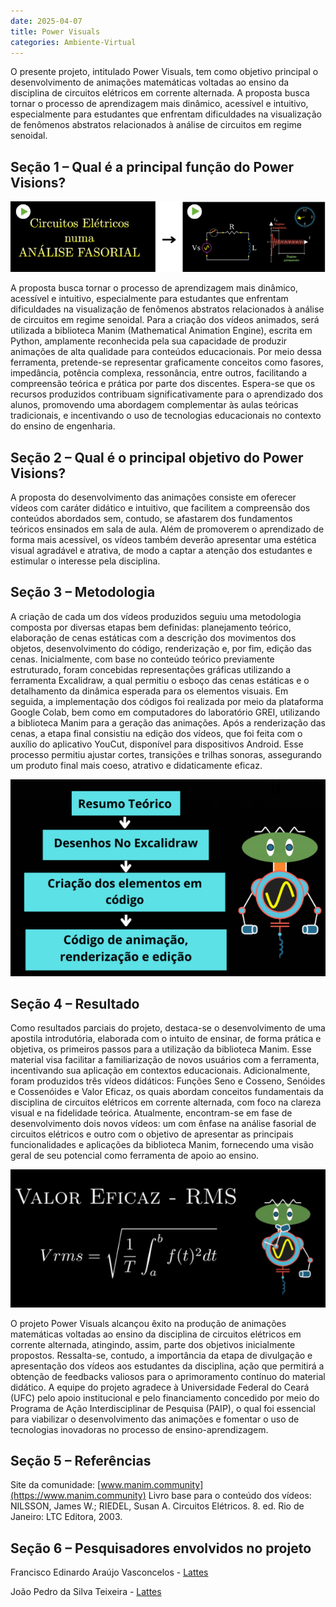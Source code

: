 ```yaml
---
date: 2025-04-07
title: Power Visuals
categories: Ambiente-Virtual
---
```


O presente projeto, intitulado Power Visuals, tem como objetivo principal o desenvolvimento de animações matemáticas voltadas ao ensino da disciplina de circuitos elétricos em corrente alternada. A proposta busca tornar o processo de aprendizagem mais dinâmico, acessível e intuitivo, especialmente para estudantes que enfrentam dificuldades na visualização de fenômenos abstratos relacionados à análise de circuitos em regime senoidal.


## Seção 1 – Qual é  a principal função do Power Visions?


![Foto-1](/images/loc/POWERVISION1.png)

A proposta busca tornar o processo de aprendizagem mais dinâmico, acessível e intuitivo, especialmente para estudantes que enfrentam dificuldades na visualização de fenômenos abstratos relacionados à análise de circuitos em regime senoidal.
Para a criação dos vídeos animados, será utilizada a biblioteca Manim (Mathematical Animation Engine), escrita em Python, amplamente reconhecida pela sua capacidade de produzir animações de alta qualidade para conteúdos educacionais. Por meio dessa ferramenta, pretende-se representar graficamente conceitos como fasores, impedância, potência complexa, ressonância, entre outros, facilitando a compreensão teórica e prática por parte dos discentes.
Espera-se que os recursos produzidos contribuam significativamente para o aprendizado dos alunos, promovendo uma abordagem complementar às aulas teóricas tradicionais, e incentivando o uso de tecnologias educacionais no contexto do ensino de engenharia.


## Seção 2 – Qual é o principal objetivo do Power Visions?

A proposta do desenvolvimento das animações consiste em oferecer vídeos com caráter didático e intuitivo, que facilitem a compreensão dos conteúdos abordados sem, contudo, se afastarem dos fundamentos teóricos ensinados em sala de aula. Além de promoverem o aprendizado de forma mais acessível, os vídeos também deverão apresentar uma estética visual agradável e atrativa, de modo a captar a atenção dos estudantes e estimular o interesse pela disciplina.

## Seção 3 – Metodologia

A criação de cada um dos vídeos produzidos seguiu uma metodologia composta por diversas etapas bem definidas: planejamento teórico, elaboração de cenas estáticas com a descrição dos movimentos dos objetos, desenvolvimento do código, renderização e, por fim, edição das cenas. Inicialmente, com base no conteúdo teórico previamente estruturado, foram concebidas representações gráficas utilizando a ferramenta Excalidraw, a qual permitiu o esboço das cenas estáticas e o detalhamento da dinâmica esperada para os elementos visuais.
Em seguida, a implementação dos códigos foi realizada por meio da plataforma Google Colab, bem como em computadores do laboratório GREI, utilizando a biblioteca Manim para a geração das animações. Após a renderização das cenas, a etapa final consistiu na edição dos vídeos, que foi feita com o auxílio do aplicativo YouCut, disponível para dispositivos Android. Esse processo permitiu ajustar cortes, transições e trilhas sonoras, assegurando um produto final mais coeso, atrativo e didaticamente eficaz.

![Foto-2](/images/loc/POWERVISION2.png)

## Seção 4 – Resultado

Como resultados parciais do projeto, destaca-se o desenvolvimento de uma apostila introdutória, elaborada com o intuito de ensinar, de forma prática e objetiva, os primeiros passos para a utilização da biblioteca Manim. Esse material visa facilitar a familiarização de novos usuários com a ferramenta, incentivando sua aplicação em contextos educacionais.
Adicionalmente, foram produzidos três vídeos didáticos: Funções Seno e Cosseno, Senóides e Cossenóides e Valor Eficaz, os quais abordam conceitos fundamentais da disciplina de circuitos elétricos em corrente alternada, com foco na clareza visual e na fidelidade teórica.
Atualmente, encontram-se em fase de desenvolvimento dois novos vídeos: um com ênfase na análise fasorial de circuitos elétricos e outro com o objetivo de apresentar as principais funcionalidades e aplicações da biblioteca Manim, fornecendo uma visão geral de seu potencial como ferramenta de apoio ao ensino.

![Foto-3](/images/loc/POWERVISION3.png)

O projeto Power Visuals alcançou êxito na produção de animações matemáticas voltadas ao ensino da disciplina de circuitos elétricos em corrente alternada, atingindo, assim, parte dos objetivos inicialmente propostos. Ressalta-se, contudo, a importância da etapa de divulgação e apresentação dos vídeos aos estudantes da disciplina, ação que permitirá a obtenção de feedbacks valiosos para o aprimoramento contínuo do material didático.
A equipe do projeto agradece à Universidade Federal do Ceará (UFC) pelo apoio institucional e pelo financiamento concedido por meio do Programa de Ação Interdisciplinar de Pesquisa (PAIP), o qual foi essencial para viabilizar o desenvolvimento das animações e fomentar o uso de tecnologias inovadoras no processo de ensino-aprendizagem.

## Seção 5 – Referências
Site da comunidade:
[www.manim.community](https://www.manim.community)
Livro base para o conteúdo dos vídeos:
NILSSON, James W.; RIEDEL, Susan A. Circuitos Elétricos. 8. ed. Rio de Janeiro: LTC Editora, 2003.

## Seção 6 – Pesquisadores envolvidos no projeto

Francisco Edinardo Araújo Vasconcelos - [Lattes](http://lattes.cnpq.br/8807139438765241)

João Pedro da Silva Teixeira - [Lattes](http://lattes.cnpq.br/1218783106447217)